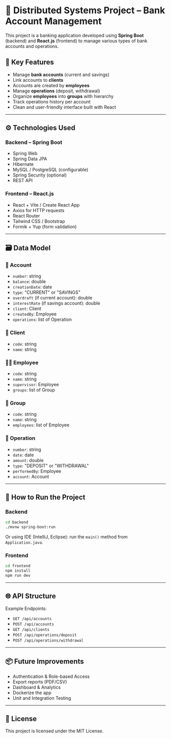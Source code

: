 
# 💼 Distributed Systems Project – Bank Account Management

This project is a banking application developed using **Spring Boot** (backend) and **React.js** (frontend) to manage various types of bank accounts and operations.

## 📌 Key Features

- Manage **bank accounts** (current and savings)
- Link accounts to **clients**
- Accounts are created by **employees**
- Manage **operations** (deposit, withdrawal)
- Organize **employees** into **groups** with hierarchy
- Track operations history per account
- Clean and user-friendly interface built with React

---

## ⚙️ Technologies Used

### Backend – Spring Boot
- Spring Web
- Spring Data JPA
- Hibernate
- MySQL / PostgreSQL (configurable)
- Spring Security (optional)
- REST API

### Frontend – React.js
- React + Vite / Create React App
- Axios for HTTP requests
- React Router
- Tailwind CSS / Bootstrap
- Formik + Yup (form validation)

---

## 🗃️ Data Model

### 📘 Account
- `number`: string
- `balance`: double
- `creationDate`: date
- `type`: "CURRENT" or "SAVINGS"
- `overdraft` (if current account): double
- `interestRate` (if savings account): double
- `client`: Client
- `createdBy`: Employee
- `operations`: list of Operation

### 👤 Client
- `code`: string
- `name`: string

### 🧑‍💼 Employee
- `code`: string
- `name`: string
- `supervisor`: Employee
- `groups`: list of Group

### 👥 Group
- `code`: string
- `name`: string
- `employees`: list of Employee

### 🔄 Operation
- `number`: string
- `date`: date
- `amount`: double
- `type`: "DEPOSIT" or "WITHDRAWAL"
- `performedBy`: Employee
- `account`: Account

---

## 🧪 How to Run the Project

### Backend

```bash
cd backend
./mvnw spring-boot:run
```

Or using IDE (IntelliJ, Eclipse): run the `main()` method from `Application.java`.

### Frontend

```bash
cd frontend
npm install
npm run dev
```

---

## 🌐 API Structure

Example Endpoints:

- `GET /api/accounts`
- `POST /api/accounts`
- `GET /api/clients`
- `POST /api/operations/deposit`
- `POST /api/operations/withdrawal`

---

## 📦 Future Improvements

- Authentication & Role-based Access
- Export reports (PDF/CSV)
- Dashboard & Analytics
- Dockerize the app
- Unit and Integration Testing


---

## 📝 License

This project is licensed under the MIT License.
